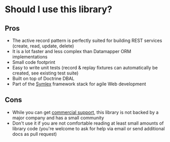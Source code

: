 # Should I use this library?

## Pros ##

  - The active record pattern is perfectly suited for building REST services (create, read, update, delete)
  - It is a lot faster and less complex than Datamapper ORM implementations
  - Small code footprint
  - Easy to write unit tests (record & replay fixtures can automatically be created, see existing test suite) 
  - Built on top of Doctrine DBAL
  - Part of the [Symlex](https://symlex.org/) framework stack for agile Web development

## Cons ##

  - While you can get [commercial support](https://blog.liquidbytes.net/contact/), 
    this library is not backed by a major company and has a small community
  - Don't use it if you are not comfortable reading at least small amounts of library code (you're welcome to ask for 
    help via email or send additional docs as pull request)